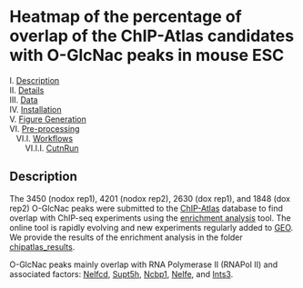 # Heatmap of the percentage of overlap of the ChIP-Atlas candidates with O-GlcNac peaks in mouse ESC

I. [Description](#description)  
II. [Details](#details)  
III. [Data](#data)  
IV. [Installation](#installation)  
V. [Figure Generation](#figure-generation)  
VI. [Pre-processing](#pre-processing)  
&nbsp;&nbsp; VI.I. [Workflows](#workflows)  
&nbsp;&nbsp;&nbsp;&nbsp;&nbsp;&nbsp; VI.I.I. [CutnRun](#cutnrun)  

## Description

The 3450 (nodox rep1), 4201 (nodox rep2), 2630 (dox rep1), and 1848 (dox rep2) O-GlcNac peaks were submitted to the [ChIP-Atlas](https://chip-atlas.org/) database to find overlap with ChIP-seq experiments using the [enrichment analysis](https://chip-atlas.org/enrichment_analysis) tool. The online tool is rapidly evolving and new experiments regularly added to [GEO](https://www.ncbi.nlm.nih.gov/geo/). We provide the results of the enrichment analysis in the folder [chipatlas_results](chipatlas_results/).

O-GlcNac peaks mainly overlap with RNA Polymerase II (RNAPol II) and associated factors: [Nelfcd](), [Supt5h](), [Ncbp1](), [Nelfe](), and [Ints3]().